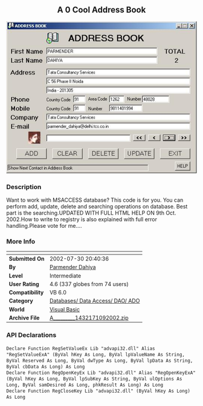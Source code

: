 ﻿<div align="center">

## A          0        Cool Address Book

<img src="PIC20027301130424273.jpg">
</div>

### Description

Want to work with MSACCESS database? This code is for you. You can perform add, update, delete and searching operations on database. Best part is the searching.UPDATED WITH FULL HTML HELP ON 9th Oct. 2002.How to write to registry is also explained with full error handling.Please vote for me....
 
### More Info
 


<span>             |<span>
---                |---
**Submitted On**   |2002-07-30 20:40:36
**By**             |[Parmender Dahiya](https://github.com/Planet-Source-Code/PSCIndex/blob/master/ByAuthor/parmender-dahiya.md)
**Level**          |Intermediate
**User Rating**    |4.6 (337 globes from 74 users)
**Compatibility**  |VB 6\.0
**Category**       |[Databases/ Data Access/ DAO/ ADO](https://github.com/Planet-Source-Code/PSCIndex/blob/master/ByCategory/databases-data-access-dao-ado__1-6.md)
**World**          |[Visual Basic](https://github.com/Planet-Source-Code/PSCIndex/blob/master/ByWorld/visual-basic.md)
**Archive File**   |[A\_\_\_\_\_\_\_\_\_1432171092002\.zip](https://github.com/Planet-Source-Code/parmender-dahiya-a-0-cool-address-book__1-37393/archive/master.zip)

### API Declarations

```
Declare Function RegSetValueEx Lib "advapi32.dll" Alias "RegSetValueExA" (ByVal hKey As Long, ByVal lpValueName As String, ByVal Reserved As Long, ByVal dwType As Long, ByVal lpData As String, ByVal cbData As Long) As Long
Declare Function RegOpenKeyEx Lib "advapi32.dll" Alias "RegOpenKeyExA" (ByVal hKey As Long, ByVal lpSubKey As String, ByVal ulOptions As Long, ByVal samDesired As Long, phkResult As Long) As Long
Declare Function RegCloseKey Lib "advapi32.dll" (ByVal hKey As Long) As Long
```






